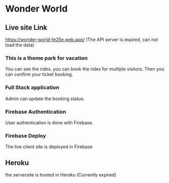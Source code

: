 # Wonder World


## Live site Link

https://wonder-world-fe25e.web.app/   (The API server is expired, can not load the data)

### This is a theme park for vacation

You can see the rides. you can book the rides for multiple visitors. Then you can confirm your ticket booking.

### Full Stack application

Admin can update the booking status.

### Firebase Authentication

User authentication is done with Firebase.

### Firebase Deploy

The live client site is deployed in Firebase

## Heroku

the serversite is hosted in Heroku (Currently expired)
